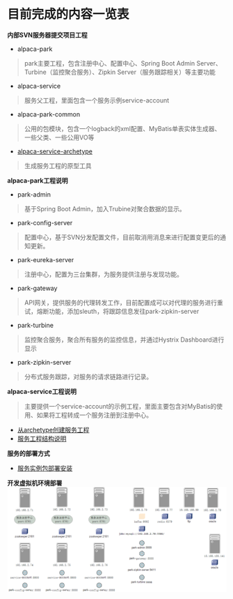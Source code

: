 # 目前完成的内容一览表

**内部SVN服务器提交项目工程** 
* alpaca-park
> park主要工程，包含注册中心、配置中心、Spring Boot Admin Server、Turbine（监控聚合服务）、Zipkin Server（服务跟踪相关）等主要功能
* alpaca-service
> 服务父工程，里面包含一个服务示例service-account
* alpaca-park-common
> 公用的包模块，包含一个logback的xml配置、MyBatis单表实体生成器、一些父类、一些公用VO等
* [alpaca-service-archetype](https://github.com/gstripe/alpaca-service-archetype.git)
> 生成服务工程的原型工具

**alpaca-park工程说明**
* park-admin
> 基于Spring Boot Admin，加入Trubine对聚合数据的显示。
* park-config-server
> 配置中心，基于SVN分发配置文件，目前取消用消息来进行配置变更后的通知更新。
* park-eureka-server
> 注册中心，配置为三台集群，为服务提供注册与发现功能。
* park-gateway
> API网关，提供服务的代理转发工作，目前配置成可以对代理的服务进行重试，熔断功能，添加sleuth，将跟踪信息发往park-zipkin-server
* park-turbine
> 监控聚合服务，聚合所有服务的监控信息，并通过Hystrix Dashboard进行显示
* park-zipkin-server
> 分布式服务跟踪，对服务的请求链路进行记录。

**alpaca-service工程说明**
> 主要提供一个service-account的示例工程，里面主要包含对MyBatis的使用、如果将工程转成一个服务注册到注册中心。

* [从archetype创建服务工程](/cn/park/new_service_project_from_archetype.md)
* [服务工程结构说明](/cn/park/service_project_structure.md)

**服务的部署方式**
* [服务实例包部署安装](/cn/park/service_package_deployment-install.md)

**开发虚拟机环境部署**
![](/cn/park/images/vm_list.png)
